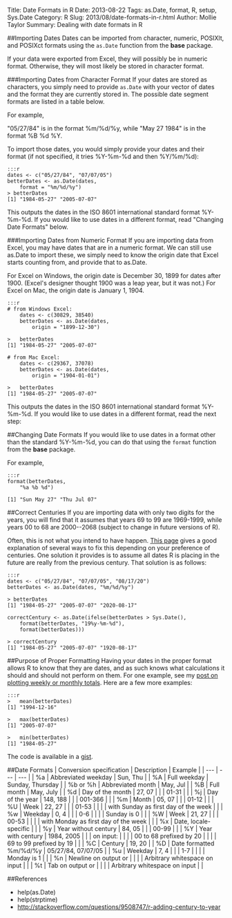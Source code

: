 Title: Date Formats in R
Date: 2013-08-22
Tags: as.Date, format, R, setup, Sys.Date
Category: R
Slug: 2013/08/date-formats-in-r.html
Author: Mollie Taylor
Summary: Dealing with date formats in R

##Importing Dates
Dates can be imported from character, numeric, POSIXlt, and POSIXct formats using the ```as.Date``` function from the **base** package.

If your data were exported from Excel, they will possibly be in numeric format. Otherwise, they will most likely be stored in character format.

###Importing Dates from Character Format
If your dates are stored as characters, you simply need to provide ```as.Date``` with your vector of dates and the format they are currently stored in. The possible date segment formats are listed in a table below. 

For example,

"05/27/84" is in the format %m/%d/%y, while "May 27 1984" is in the format %B %d %Y.

To import those dates, you would simply provide your dates and their format (if not specified, it tries %Y-%m-%d and then %Y/%m/%d):

	:::r
	dates <- c("05/27/84", "07/07/05")
	betterDates <- as.Date(dates,
		format = "%m/%d/%y")
	> betterDates
	[1] "1984-05-27" "2005-07-07"

This outputs the dates in the ISO 8601 international standard format %Y-%m-%d. If you would like to use dates in a different format, read "Changing Date Formats" below.

###Importing Dates from Numeric Format
If you are importing data from Excel, you may have dates that are in a numeric format. We can still use as.Date to import these, we simply need to know the origin date that Excel starts counting from, and provide that to as.Date.

For Excel on Windows, the origin date is December 30, 1899 for dates after 1900. (Excel's designer thought 1900 was a leap year, but it was not.) For Excel on Mac, the origin date is January 1, 1904.

	:::r
	# from Windows Excel:
		dates <- c(30829, 38540)
		betterDates <- as.Date(dates,
			origin = "1899-12-30")

	>   betterDates
	[1] "1984-05-27" "2005-07-07"

	# from Mac Excel:
		dates <- c(29367, 37078)
		betterDates <- as.Date(dates,
			origin = "1904-01-01")

	>   betterDates
	[1] "1984-05-27" "2005-07-07"

This outputs the dates in the ISO 8601 international standard format %Y-%m-%d. If you would like to use dates in a different format, read the next step:

##Changing Date Formats
If you would like to use dates in a format other than the standard %Y-%m-%d, you can do that using the ```format``` function from the **base** package.

For example,

	:::r
	format(betterDates,
		"%a %b %d")

	[1] "Sun May 27" "Thu Jul 07"

##Correct Centuries
If you are importing data with only two digits for the years, you will find that it assumes that years 69 to 99 are 1969-1999, while years 00 to 68 are 2000--2068 (subject to change in future versions of R).

Often, this is not what you intend to have happen. [This page](http://stackoverflow.com/questions/9508747/r-adding-century-to-year) gives a good explanation of several ways to fix this depending on your preference of centuries. One solution it provides is to assume all dates R is placing in the future are really from the previous century. That solution is as follows:

	:::r
	dates <- c("05/27/84", "07/07/05", "08/17/20")
	betterDates <- as.Date(dates, "%m/%d/%y")

	> betterDates
	[1] "1984-05-27" "2005-07-07" "2020-08-17"

	correctCentury <- as.Date(ifelse(betterDates > Sys.Date(), 
		format(betterDates, "19%y-%m-%d"), 
		format(betterDates)))

	> correctCentury
	[1] "1984-05-27" "2005-07-07" "1920-08-17"

##Purpose of Proper Formatting
Having your dates in the proper format allows R to know that they are dates, and as such knows what calculations it should and should not perform on them. For one example, see my [post on plotting weekly or monthly totals]({filename}blogger-r-weekly-totals.md). Here are a few more examples:

	:::r
	>   mean(betterDates)
	[1] "1994-12-16"

	>   max(betterDates)
	[1] "2005-07-07"

	>   min(betterDates)
	[1] "1984-05-27"

The code is available in a [gist](https://gist.github.com/mollietaylor/6258459).

##Date Formats
| Conversion specification | Description | Example |
| --- | --- | --- |
| %a | Abbreviated weekday | Sun, Thu |
| %A | Full weekday | Sunday, Thursday |
| %b or %h | Abbreviated month | May, Jul |
| %B | Full month | May, July |
| %d | Day of the month | 27, 07 |
| | 01-31 | |
| %j | Day of the year | 148, 188 |
| | 001-366 | |
| %m | Month | 05, 07 |
| | 01-12 | |
| %U | Week | 22, 27 |
| | 01-53 | |
| | with Sunday as first day of the week | |
| %w | Weekday | 0, 4 |
| | 0-6 | |
| | Sunday is 0 | |
| %W | Week | 21, 27 |
| | 00-53 | | 
| | with Monday as first day of the week | | 
| %x | Date, locale-specific |  |
| %y | Year without century | 84, 05 |
| | 00-99 | |
| %Y | Year with century | 1984, 2005 |
| | on input: | |
| | 00 to 68 prefixed by 20 | |
| | 69 to 99 prefixed by 19 | |
| %C | Century | 19, 20 |
| %D | Date formatted %m/%d/%y | 05/27/84, 07/07/05 |
| %u | Weekday | 7, 4 |
| | 1-7 | |
| | Monday is 1 | |
| %n | Newline on output or | |
| | Arbitrary whitespace on input |  |
| %t | Tab on output or | |
| | Arbitrary whitespace on input | |

##References
* help(as.Date)
* help(strptime)
* <http://stackoverflow.com/questions/9508747/r-adding-century-to-year>

